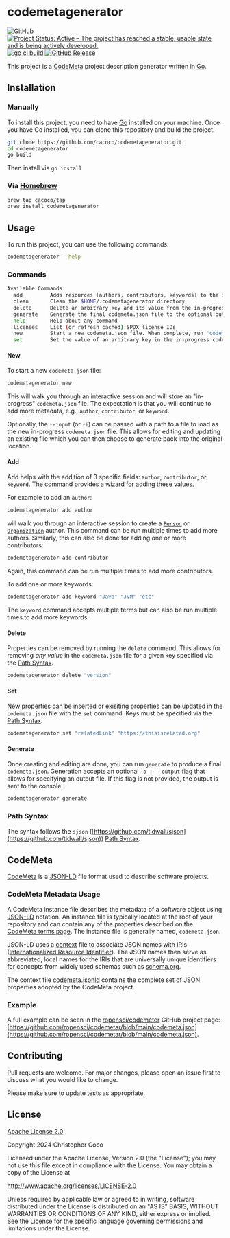 # codemetagenerator

[![GitHub](https://img.shields.io/github/license/cacoco/codemetagenerator)](https://github.com/cacoco/codemetagenerator/blob/main/LICENSE) [![Project Status: Active – The project has reached a stable, usable state and is being actively developed.](https://www.repostatus.org/badges/latest/active.svg)](https://www.repostatus.org/#active) [![go ci build](https://github.com/cacoco/codemetagenerator/actions/workflows/ci.yaml/badge.svg)](https://github.com/cacoco/codemetagenerator/actions/workflows/ci.yaml) [![GitHub Release](https://img.shields.io/github/release/cacoco/codemetagenerator?style=flat)](https://github.com/cacoco/codemetagenerator/releases/latest)

This project is a [CodeMeta](https://codemeta.github.io/) project description generator written in [Go](https://go.dev/).

## Installation

### Manually
To install this project, you need to have [Go](https://go.dev/) installed on your machine. Once you have Go installed, you can clone this repository and build the project.

```bash
git clone https://github.com/cacoco/codemetagenerator.git
cd codemetagenerator
go build
```

Then install via `go install`

### Via [Homebrew](https://brew.sh/)

```bash
brew tap cacoco/tap
brew install codemetagenerator
```

## Usage
To run this project, you can use the following commands:

```bash 
codemetagenerator --help
```

### Commands
```bash
Available Commands:
  add         Adds resources [authors, contributors, keywords] to the in-progress codemeta.json file
  clean       Clean the $HOME/.codemetagenerator directory
  delete      Delete an arbitrary key and its value from the in-progress codemeta.json file.
  generate    Generate the final codemeta.json file to the optional output file or to the console
  help        Help about any command
  licenses    List (or refresh cached) SPDX license IDs
  new         Start a new codemeta.json file. When complete, run "codemetagenerator generate" to generate the final codemeta.json file
  set         Set the value of an arbitrary key in the in-progress codemeta.json file.
```

#### New
To start a new `codemeta.json` file:

```bash
codemetagenerator new
```

This will walk you through an interactive session and will store an "in-progress" `codemeta.json` file. The expectation is that
you will continue to add more metadata, e.g., `author`, `contributor`, or `keyword`. 

Optionally, the `--input` (or `-i`) can be passed with a path to a file to load as the new in-progress `codemeta.json` file. This 
allows for editing and updating an existing file which you can then choose to generate back into the original location.

#### Add
Add helps with the addition of 3 specific fields: `author`, `contributor`, or `keyword`. The command provides a wizard for adding these values. 

For example to add an `author`:

```bash
codemetagenerator add author
```

will walk you through an interactive session to create a [`Person`](https://schema.org/Person) or [`Organization`](https://schema.org/Organization) author. This command can be run multiple times to add more authors. Similarly, this can also be done for adding one or more contributors:

```bash
codemetagenerator add contributor
```

Again, this command can be run multiple times to add more contributors.

To add one or more keywords:

```bash
codemetagenerator add keyword "Java" "JVM" "etc"
```

The `keyword` command accepts multiple terms but can also be run multiple times to add more keywords.

#### Delete
Properties can be removed by running the `delete` command. This allows for removing *any value* in the `codemeta.json` file for a given key specified via the [Path Syntax](#path-syntax).

```bash
codemetagenerator delete "version"
```

#### Set
New properties can be inserted or exisiting properties can be updated in the `codemeta.json` file with the `set` command. Keys must be specified via the [Path Syntax](#path-syntax).

```bash
codemetagenerator set "relatedLink" "https://thisisrelated.org"
```

#### Generate
Once creating and editing are done, you can run `generate` to produce a final `codemeta.json`. Generation accepts an optional `-o | --output` flag that allows for specifying an output file. If this flag is not provided, the output is sent to the console.

```bash
codemetagenerator generate
```

### Path Syntax
The syntax follows the `sjson` ([https://github.com/tidwall/sjson](https://github.com/tidwall/sjson)) [Path Syntax](https://github.com/tidwall/sjson?tab=readme-ov-file#path-syntax).


## CodeMeta
[CodeMeta](https://codemeta.github.io) is a [JSON-LD](https://json-ld.org/) file format used to describe software projects.

### CodeMeta Metadata Usage

A CodeMeta instance file describes the metadata of a software object using [JSON-LD](https://json-ld.org/) notation. An instance file is typically located at the root of your repository and can contain any of the properties described on the [CodeMeta terms page](https://codemeta.github.io/terms/). The instance file is generally named, `codemeta.json`.

JSON-LD uses a [context](https://niem.github.io/json/reference/json-ld/context/) file to associate JSON names with IRIs ([Internationalized Resource Identifier](https://en.wikipedia.org/wiki/Internationalized_Resource_Identifier)). The JSON names then serve as abbreviated, local names for the IRIs that are universally unique identifiers for concepts from widely used schemas such as [schema.org](https://schema.org/). 

The context file [codemeta.jsonld](https://raw.githubusercontent.com/codemeta/codemeta/master/codemeta.jsonld) contains the complete set of JSON properties adopted by the CodeMeta project.

### Example

A full example can be seen in the [ropensci/codemeter](https://github.com/ropensci/codemetar) GitHub project page: [https://github.com/ropensci/codemetar/blob/main/codemeta.json](https://github.com/ropensci/codemetar/blob/main/codemeta.json).

## Contributing
Pull requests are welcome. For major changes, please open an issue first to discuss what you would like to change.

Please make sure to update tests as appropriate.

## License
[Apache License 2.0](https://spdx.org/licenses/Apache-2.0.html)

Copyright 2024 Christopher Coco

Licensed under the Apache License, Version 2.0 (the "License"); you may not use this file except in compliance with the License. You may obtain a copy of the License at

http://www.apache.org/licenses/LICENSE-2.0

Unless required by applicable law or agreed to in writing, software distributed under the License is distributed on an "AS IS" BASIS, WITHOUT WARRANTIES OR CONDITIONS OF ANY KIND, either express or implied. See the License for the specific language governing permissions and limitations under the License.
